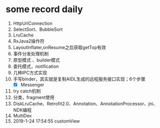 # some record daily
1. HttpUrlConnection  
2. SelectSort、BubbleSort  
3. LruCache  
4. RxJava2操作符  
5. LayoutInflater,onResume之后获取getTop有效  
6. 事件分发处理机制  
7. 原型模式 、builder模式  
8. 委托模式，notification  
9. 几种IPC方式实现  
10. 手写binder，其实就是复制AIDL生成的远程服务接口实现；6个步骤
    - [x] Messenger
11. try catch机制
12. 分类，fragment使用
13. DiskLruCache、Retrofit2.0、Annotation、AnnotationProcessor、jni、NDK编程
14. MultiDex
15. 2019-1-24 17:54:55 
    customView
